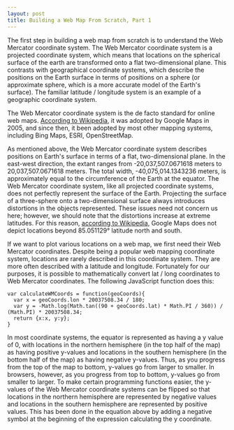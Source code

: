 ```yaml
---
layout: post
title: Building a Web Map From Scratch, Part 1
---
```


The first step in building a web map from scratch is to understand the Web Mercator coordinate system. The Web Mercator coordinate system is a projected coordinate system, which means that locations on the spherical surface of the earth are transformed onto a flat two-dimensional plane. This contrasts with geographical coordinate systems, which describe the positions on the Earth surface in terms of positions on a sphere (or approximate sphere, which is a more accurate model of the Earth's surface). The familiar latitude / longitude system is an example of a geographic coordinate system.

The Web Mercator coordinate system is the de facto standard for online web maps. [According to Wikipedia](https://en.wikipedia.org/wiki/Web_Mercator), it was adopted by Google Maps in 2005, and since then, it been adopted by most other mapping systems, including Bing Maps, ESRI, OpenStreetMap.

As mentioned above, the Web Mercator coordinate system describes positions on Earth's surface in terms of a flat, two-dimensional plane. In the east-west direction, the extant ranges from -20,037,507.0671618 meters to 20,037,507.0671618 meters. The total width, -40,075,014.1343236 meters, is approximately equal to the circumference of the Earth at the equator. The Web Mercator coordinate system, like all projected coordinate systems, does not perfectly represent the surface of the Earth.  Projecting the surface of a three-sphere onto a two-dimensional surface always introduces distortions in the objects represented. These issues need not concern us here; however, we should note that the distortions increase at extreme latitudes. For this reason, [according to Wikipedia](https://en.wikipedia.org/wiki/Web_Mercator), Google Maps does not depict locations beyond 85.051129° latitude north and south.

If we want to plot various locations on a web map, we first need their Web Mercator coordinates. Despite being a popular web mapping coordinate system, locations are rarely described in this coordinate system. They are more often described with a latitude and longitude. Fortunately for our purposes, it is possible to mathematically convert lat / long coordinates to Web Mercator coordinates.  The following JavaScript function does this:
```
var calculateWMCoords = function(geoCoords){
  var x = geoCoords.lon * 20037508.34 / 180;
  var y = -Math.log(Math.tan((90 + geoCoords.lat) * Math.PI / 360)) / (Math.PI) * 20037508.34;
  return {x:x, y:y};
}
  ```

In most coordinate systems, the equator is represented as having a y value of 0, with locations in the northern hemisphere (in the top half of the map) as having positive y-values and locations in the southern hemisphere (in the bottom half of the map) as having negative y-values.  Thus, as you progress from the top of the map to bottom, y-values go from larger to smaller.  In browsers, however, as you progress from top to bottom, y-values go from smaller to larger. To make certain programming functions easier, the y-values of the Web Mercator coordinate systems can be flipped so that locations in the northern hemisphere are represented by negative values and locations in the southern hemisphere are represented by positive values. This has been done in the equation above by adding a negative symbol at the beginning of the expression calculating the y coordinate.
